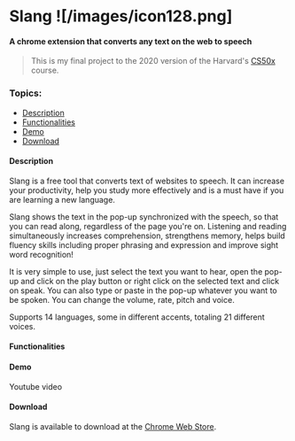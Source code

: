 # Slang ![/images/icon128.png]
#### A chrome extension that converts any text on the web to speech

> This is my final project to the 2020 version of the Harvard's [CS50x](https://cs50.harvard.edu/x/2020/) course.

### Topics:
  - [Description](#description)
  - [Functionalities](#functionalities)
  - [Demo](#demo)
  - [Download](#download)

#### Description

Slang is a free tool that converts text of websites to speech. It can increase your productivity, help you study more effectively and is a must have if you are learning a new language.

Slang shows the text in the pop-up synchronized with the speech, so that you can read along, regardless of the page you're on. Listening and reading simultaneously increases comprehension, strengthens memory, helps build fluency skills including proper phrasing and expression and improve sight word recognition!

It is very simple to use, just select the text you want to hear, open the pop-up and click on the play button or right click on the selected text and click on speak. You can also type or paste in the pop-up whatever you want to be spoken. You can change the volume, rate, pitch and voice.

Supports 14 languages, some in different accents, totaling 21 different voices.

#### Functionalities



#### Demo

Youtube video

#### Download

Slang is available to download at the [Chrome Web Store](https://chrome.google.com/webstore/detail/slang-text-to-speech/enkmbkhkbdiaafkmofbmdahclajelgfh).

